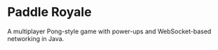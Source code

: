 # Paddle Royale
A multiplayer Pong-style game with power-ups and WebSocket-based networking in Java.
